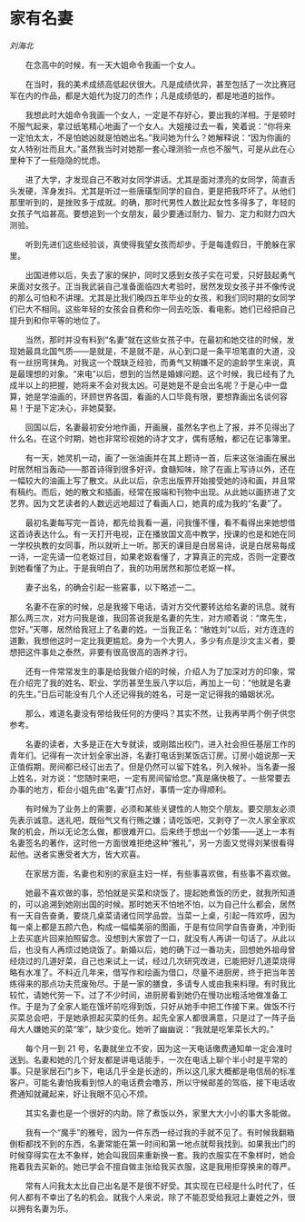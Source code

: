 # 家有名妻

*刘海北*

　　在念高中的时候，有一天大姐命令我画一个女人。

　　在当时，我的美术成绩高低起伏很大。凡是成绩优异，甚至包括了一次比赛冠军在内的作品，都是大姐代为捉刀的杰作；凡是成绩低的，都是地道的拙作。

　　我想此时大姐命令我画一个女人，一定是不存好心，要出我的洋相。于是顿时不服气起来，拿过纸笔精心地画了一个女人。大姐接过去一看，笑着说：“你将来一定怕太太，不是怕她凶就是怕她出名。”我问她为什么？她解释说：“因为你画的女人特别壮而且大。”虽然我当时对她那一套心理测验一点也不服气，可是从此在心里种下了一些隐隐的忧虑。

　　进了大学，才发现自己不敢对女同学讲话。尤其是面对漂亮的女同学，简直舌头发硬，浑身发抖。尤其是听过一些唐璜型同学的自白，更是把我吓坏了。从他们那里听到的，是挫败多于成就。的确，那时代男性人数比起女性多得多了，年轻的女孩子气焰甚高。要想追到一个女朋友，最少要通过耐力、智力、定力和财力四大测验。

　　听到先进们这些经验谈，真使得我望女孩而却步。于是每逢假日，干脆躲在家里。

　　出国进修以后，失去了家的保护，同时又感到女孩子实在可爱，只好鼓起勇气来面对女孩子。正当我武装自己准备面临四大考验时，居然发现女孩子并不像传说的那么可怕和不讲理。尤其是比我们晚四五年毕业的女孩，和我们同时期的女同学们已大不相同。这些年轻的女孩会自费和你一同去吃饭、看电影。她们已经把自己提升到和你平等的地位了。

　　当然，那时并没有料到“名妻”就在这些女孩子中。在最初和她交往的时候，发现她最具北国气质――是就是，不是就不是，从心到口是一条平坦笔直的大道，没有一丝拐弯抹角。对我这一个既缺乏经验，而勇气又稍嫌不足的逾龄学生来说，真是最理想的对象。“来电”以后，想到的当然是婚嫁问题。这个时候，我已经有了九成半以上的把握，她将来不会对我太凶。可是她是不是会出名呢？于是心中一盘算，她是学油画的，环顾世界各国，看画的人口毕竟有限，要想靠画出名谈何容易！于是下定决心，非她莫娶。

　　回国以后，名妻最初安分地作画，开画展，虽然名字也上了报，并不见得出了什么名。在这个时期，她也非常珍视她的诗才文才，偶有感触，都记在记事簿里。

　　有一天，她灵机一动，画了一张油画并在其上题诗一首，后来这张油画在展出时居然相当轰动――那首诗得到很多好评。食髓知味，除了在画上写诗以外，还在一幅较大的油画上写了散文。从此以后，杂志出版界开始接受她的诗和画，并且常有稿约。而后，她的散文和插画，经常在报端和刊物中出现。从此她以画挤进了文艺界。因为文艺读者的人数远远地超过了看画人口，她真的成为我的“名妻”了。

　　最初名妻每写完一首诗，都先给我看一遍，问我懂不懂，看不看得出来她想借这首诗表达什么。有一天打开电视，正在播放国文高中教学，授课的也是和她在同一学校执教的女同事，所以就听上一听。那天的课目是白居易诗，说是白居易每成一诗，一定先请一位老妪过目，如果老妪看懂了，才算真正的完成，否则一定要改到她看懂了为止。于是我明白了，我的功用居然和那位老妪一样。

　　妻子出名，的确会引起一些窘事，以下略述一二。

　　名妻不在家的时候，总是我接下电话，请对方交代要转达给名妻的讯息。就有那么两三次，对方问我是谁，我回答说我是名妻的先生，对方顺着说：“席先生，您好。”天哪，居然给我冠上了名妻的姓。一当我正名：“敝姓刘”以后，对方连连的道歉，我想他这时一定比我更尴尬。身为一个大男人，多少有点是沙文主义者，要想把这件事处之泰然，非要有很高很高的涵养才行。

　　还有一件常常发生的事是给我做介绍的时候，介绍人为了加深对方的印象，常在介绍完了我的姓名、职业、学历甚至生辰八字以后，再加上一句：“他就是名妻的先生。”日后可能没有几个人还记得我的姓名，可是一定记得我的婚姻状况。

　　那么，难道名妻没有带给我任何的方便吗？其实不然，让我再举两个例子供您参考。

　　名妻的读者，大多是正在大专就读，或刚踏出校门，进入社会担任基层工作的青年们。记得有一次计划全家出游，名妻打电话到某饭店订房。订房小姐说那一天正值假期，房间都已经订出去了。但是仍然可以留下姓名，列入候补。当名妻一报上姓名，对方说：“您随时来吧，一定有房间留给您。”真是痛快极了。一些常要去办事的地方，柜台小姐先由“名妻”打点好，事情一定办得顺利。

　　有时候为了业务上的需要，必须和某些关键性的人物交个朋友。要交朋友必须先表示诚意。送礼吧，既俗气又有行贿之嫌；请吃饭吧，又剥夺了一次人家全家欢聚的机会，所以无论怎么做，都很难开口。后来终于想出一个妙策――送上一本有名妻签名的著作，这时他一方面很难拒绝这种“雅礼”，另一方面又觉得刘某很看得起他。送者实惠受者大方，皆大欢喜。

　　在家居方面，名妻也和别的家庭主妇一样，有些事喜欢做，有些事不喜欢做。

　　她最不喜欢做的事，恐怕就是买菜和烧饭了。提起她煮饭的历史，就我所知道的，可以追溯到她刚出国的时候。那时她天不怕地不怕，以为自己什么都会，居然有一天自告奋勇，要烧几桌菜请诸位同学品尝。当菜一上桌，引起一阵欢呼，因为每一桌上都是五颜六色，构成一幅幅美丽的图画，于是有位同学自告奋勇，冲到街上去买底片回来拍照留念。没想到大家尝了一口，就没有人再讲一句话了。从此以后，也没有人再烦过她烧饭了。新婚以后，她的确下过一番功夫，回想她外祖母曾经烧过的几道好菜，自己也来试上一试，经过几次研究改进，已能把好几道菜烧得略有水准了。不料近几年来，借写作和绘画为借口，尽量不进厨房，终于把当年苦练得来的那点功夫荒废殆尽。于是一家的膳食，多请专人或由我来料理。有时我比较忙，请她代劳一下。过了不少时间，进厨房看到她仍在慢功出粗活地做准备工作。于是为了全家人能在饿坏前吃得到饭，只好从她手中把工作接下来。做饭不行买菜总会吧，于是她承担起买菜的任务。起先全家人都很满意，只是过了一阵子岳母大人嫌她买的菜“笨”，缺少变化。她听了幽幽说：“我就是吃笨菜长大的。”

　　每个月一到 21 号，名妻就坐立不安，因为这一天电话缴费通知单一定会准时送到。名妻和她的几个好友都是讲电话能手，一次在电话上聊个半小时是平常的事。只是家居石门乡下，电话几乎全是长途的，所以这几家大概都是电信局的标准客户。可能名妻怕我看到惊人的电话费会噜苏，所以守候邮差的驾临，接下电话收费通知就藏起来，好让我眼不见心不烦。

　　其实名妻也是一个很好的内助。除了煮饭以外，家里大大小小的事大多能做。

　　我有一个“魔手”的雅号，因为一件东西一经过我的手就不见了。有时候我翻箱倒柜都找不到的东西，名妻常能在第一时间和第一地点就帮我找到。如果我出门的时候穿得实在太不象样，她会叫我回来重新换一套。我的衣服实在不象样时，她会拖着我去买新的。她已学会不擅自做主张给我买衣服，这是我用拒穿换来的尊严。

　　常有人问我太太比自己出名是不是很不好受。其实现在已经是什么时代了，任何人都有不幸出了名的机会。就我个人来说，除了不能忍受给我冠上妻姓之外，很以拥有名妻为乐。